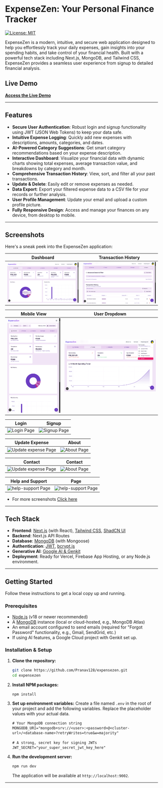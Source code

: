 # ExpenseZen: Your Personal Finance Tracker

[![License: MIT](https://img.shields.io/badge/License-MIT-yellow.svg)](/License)

ExpenseZen is a modern, intuitive, and secure web application designed to help you effortlessly track your daily expenses, gain insights into your spending habits, and take control of your financial health. Built with a powerful tech stack including Next.js, MongoDB, and Tailwind CSS, ExpenseZen provides a seamless user experience from signup to detailed financial analysis.

## Live Demo

**[Access the Live Demo](https://expense-tracker-eight-flax.vercel.app/)** &nbsp; 

---

## Features

- **Secure User Authentication**: Robust login and signup functionality using JWT (JSON Web Tokens) to keep your data safe.
- **Intuitive Expense Logging**: Quickly add new expenses with descriptions, amounts, categories, and dates.
- **AI-Powered Category Suggestions**: Get smart category recommendations based on your expense description.
- **Interactive Dashboard**: Visualize your financial data with dynamic charts showing total expenses, average transaction value, and breakdowns by category and month.
- **Comprehensive Transaction History**: View, sort, and filter all your past transactions.
- **Update & Delete**: Easily edit or remove expenses as needed.
- **Data Export**: Export your filtered expense data to a CSV file for your records or further analysis.
- **User Profile Management**: Update your email and upload a custom profile picture.
- **Fully Responsive Design**: Access and manage your finances on any device, from desktop to mobile.

---

## Screenshots

Here's a sneak peek into the ExpenseZen application:

| Dashboard | Transaction History |
| :---: | :---: |
| <img src="docs\screenshots\desktop-view.png" alt="ExpenseZen Dashboard Desktop"/>  | <img src="docs\screenshots\expenses.png" alt="Transactions and add new Expense"/>  |

| Mobile View | User Dropdown |
| :---: | :---: |
| <img src="docs\screenshots\mobile-view.png" alt="ExpenseZen Dashboard Mobile"/>  | <img src="docs\screenshots\desktop-view-user_dropdown.png" alt="ExpenseZen Dashboard User" />  |

| Login | Signup |
| :---: | :---: |
| <img src="docs\screenshots\login.png" alt="Login Page"/>  | <img src="docs\screenshots\signup.png" alt="Signup Page"/>  |

| Update Expense | About |
| :---: | :---: |
| <img src="docs\screenshots\update-expense.png" alt="Update expense Page"/>  | <img src="docs\screenshots\about.png" alt="About Page"/>  |

| Contact  | Contact |
| :---: | :---: |
| <img src="docs\screenshots\contact.png" alt="Update expense Page"/>  | <img src="docs\screenshots\contact-map.png" alt="About Page"/>  |

| Help and Support   | Page |
| :---: | :---: |
| <img src="docs\screenshots\help-support.png" alt="help-support Page"/>  | <img src="docs\screenshots\help-support-2.png" alt="help-support Page"/>  |

- For more screenshots [Click here](/docs/screenshots/)
---

## Tech Stack

- **Frontend**: [Next.js](https://nextjs.org/) (with React), [Tailwind CSS](https://tailwindcss.com/), [ShadCN UI](https://ui.shadcn.com/)
- **Backend**: Next.js API Routes
- **Database**: [MongoDB](https://www.mongodb.com/) (with Mongoose)
- **Authentication**: [JWT](https://jwt.io/), [bcrypt.js](https://www.npmjs.com/package/bcryptjs)
- **Generative AI**: [Google AI & Genkit](https://firebase.google.com/docs/genkit)
- **Deployment**: Ready for Vercel, Firebase App Hosting, or any Node.js environment.

---

## Getting Started

Follow these instructions to get a local copy up and running.

### Prerequisites

- [Node.js](https://nodejs.org/en/) (v18 or newer recommended)
- A [MongoDB](https://www.mongodb.com/try/download/community) instance (local or cloud-hosted, e.g., MongoDB Atlas)
- An email account configured to send emails (required for "Forgot Password" functionality, e.g., Gmail, SendGrid, etc.)
- If using AI features, a Google Cloud project with Genkit set up.

### Installation & Setup

1.  **Clone the repository:**
    ```sh
    git clone https://github.com/Pranav128/expensezen.git
    cd expensezen
    ```

2.  **Install NPM packages:**
    ```sh
    npm install
    ```

3.  **Set up environment variables:**
    Create a file named `.env` in the root of your project and add the following variables. Replace the placeholder values with your actual data.

    ```env
    # Your MongoDB connection string
    MONGODB_URI="mongodb+srv://<user>:<password>@<cluster-url>/<database-name>?retryWrites=true&w=majority"

    # A strong, secret key for signing JWTs
    JWT_SECRET="your_super_secret_jwt_key_here"
    ```

4.  **Run the development server:**
    ```sh
    npm run dev
    ```

    The application will be available at `http://localhost:9002`.

---
